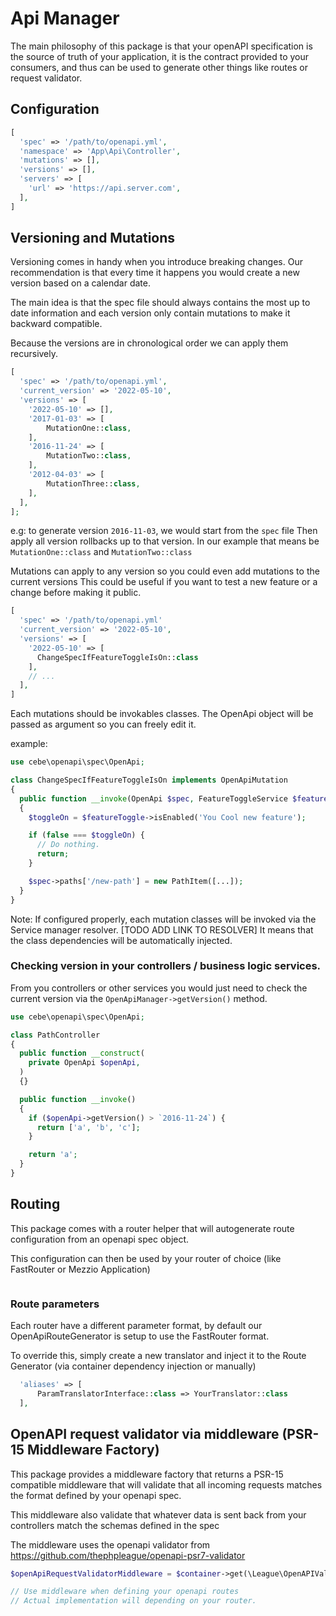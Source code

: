 # Api Manager

The main philosophy of this package is that your openAPI specification is the
source of truth of your application, it is the contract provided to your
consumers, and thus can be used to generate other things like routes or request
validator.

## Configuration

```php
[
  'spec' => '/path/to/openapi.yml',
  'namespace' => 'App\Api\Controller',
  'mutations' => [],
  'versions' => [],
  'servers' => [
    'url' => 'https://api.server.com',
  ],
]
```

## Versioning and Mutations

Versioning comes in handy when you introduce breaking changes. Our
recommendation is that every time it happens you would create a new version
based on a calendar date.

The main idea is that the spec file should always contains the most up to date
information and each version only contain mutations to make it backward
compatible.

Because the versions are in chronological order we can apply them recursively.

```php
[
  'spec' => '/path/to/openapi.yml',
  'current_version' => '2022-05-10',
  'versions' => [
    '2022-05-10' => [],
    '2017-01-03' => [
        MutationOne::class,
    ],
    '2016-11-24' => [
        MutationTwo::class,
    ],
    '2012-04-03' => [
        MutationThree::class,
    ],
  ],
];
```

e.g: to generate version `2016-11-03`, we would start from the `spec` file Then
apply all version rollbacks up to that version. In our example that means be
`MutationOne::class` and `MutationTwo::class`

Mutations can apply to any version so you could even add mutations to the
current versions This could be useful if you want to test a new feature or a
change before making it public.

```php
[
  'spec' => '/path/to/openapi.yml'
  'current_version' => '2022-05-10',
  'versions' => [
    '2022-05-10' => [
      ChangeSpecIfFeatureToggleIsOn::class
    ],
    // ...
  ],
]
```

Each mutations should be invokables classes. The OpenApi object will be passed
as argument so you can freely edit it.

example:

```php
use cebe\openapi\spec\OpenApi;

class ChangeSpecIfFeatureToggleIsOn implements OpenApiMutation
{
  public function __invoke(OpenApi $spec, FeatureToggleService $featureToggle): void
  {
    $toggleOn = $featureToggle->isEnabled('You Cool new feature');

    if (false === $toggleOn) {
      // Do nothing.
      return;
    }

    $spec->paths['/new-path'] = new PathItem([...]);
  }
}
```

Note: If configured properly, each mutation classes will be invoked via the
Service manager resolver. [TODO ADD LINK TO RESOLVER] It means that the class
dependencies will be automatically injected.

### Checking version in your controllers / business logic services.

From you controllers or other services you would just need to check the current
version via the `OpenApiManager->getVersion()` method.

```php
use cebe\openapi\spec\OpenApi;

class PathController
{
  public function __construct(
    private OpenApi $openApi,
  )
  {}

  public function __invoke()
  {
    if ($openApi->getVersion() > `2016-11-24`) {
      return ['a', 'b', 'c'];
    }

    return 'a';
  }
}
```

## Routing

This package comes with a router helper that will autogenerate route
configuration from an openapi spec object.

This configuration can then be used by your router of choice (like FastRouter or
Mezzio Application)

```php


```

### Route parameters

Each router have a different parameter format, by default our
OpenApiRouteGenerator is setup to use the FastRouter format.

To override this, simply create a new translator and inject it to the Route
Generator (via container dependency injection or manually)

```php
  'aliases' => [
      ParamTranslatorInterface::class => YourTranslator::class
  ],
```

## OpenAPI request validator via middleware (PSR-15 Middleware Factory)

This package provides a middleware factory that returns a PSR-15 compatible
middleware that will validate that all incoming requests matches the format
defined by your openapi spec.

This middleware also validate that whatever data is sent back from your
controllers match the schemas defined in the spec

The middleware uses the openapi validator from
https://github.com/thephpleague/openapi-psr7-validator

```php
$openApiRequestValidatorMiddleware = $container->get(\League\OpenAPIValidation\PSR15\ValidationMiddleware::class);

// Use middleware when defining your openapi routes
// Actual implementation will depending on your router.
```
